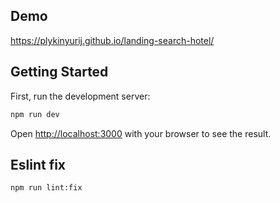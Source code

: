 ## Demo
https://plykinyurij.github.io/landing-search-hotel/

## Getting Started

First, run the development server:

```bash
npm run dev
```
Open [http://localhost:3000](http://localhost:3000) with your browser to see the result.

## Eslint fix
```bash
npm run lint:fix
```
